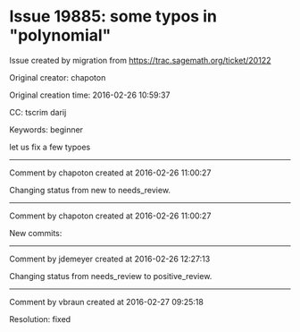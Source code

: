 # Issue 19885: some typos in "polynomial"

Issue created by migration from https://trac.sagemath.org/ticket/20122

Original creator: chapoton

Original creation time: 2016-02-26 10:59:37

CC:  tscrim darij

Keywords: beginner

let us fix a few typoes


---

Comment by chapoton created at 2016-02-26 11:00:27

Changing status from new to needs_review.


---

Comment by chapoton created at 2016-02-26 11:00:27

New commits:


---

Comment by jdemeyer created at 2016-02-26 12:27:13

Changing status from needs_review to positive_review.


---

Comment by vbraun created at 2016-02-27 09:25:18

Resolution: fixed
